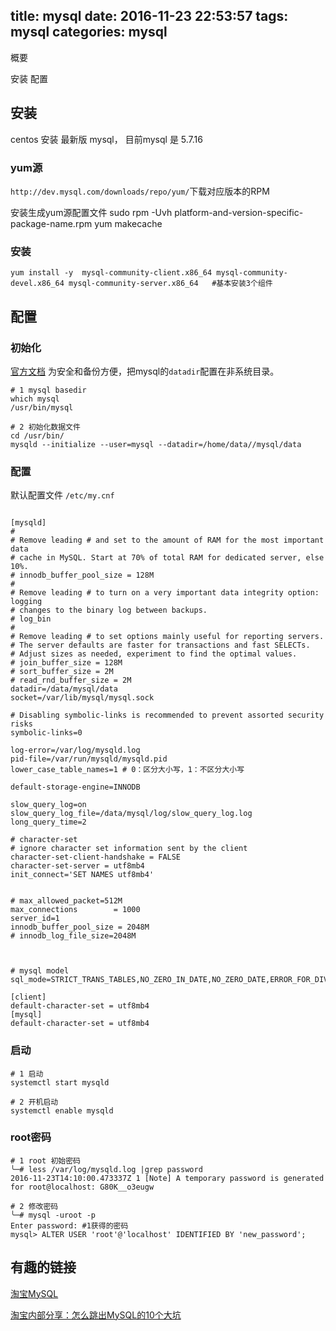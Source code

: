 title: mysql
date: 2016-11-23 22:53:57
tags: mysql
categories: mysql
---

概要

安装
配置

<!-- more -->

## 安装
centos 安装 最新版 mysql， 目前mysql 是 5.7.16

### yum源
`http://dev.mysql.com/downloads/repo/yum/`下载对应版本的RPM

安装生成yum源配置文件
		sudo rpm -Uvh platform-and-version-specific-package-name.rpm
		yum makecache

### 安装
```
yum install -y  mysql-community-client.x86_64 mysql-community-devel.x86_64 mysql-community-server.x86_64   #基本安装3个组件
```

## 配置
### 初始化
[官方文档](http://dev.mysql.com/doc/refman/5.7/en/data-directory-initialization-mysqld.html)
为安全和备份方便，把mysql的`datadir`配置在非系统目录。

```
# 1 mysql basedir
which mysql
/usr/bin/mysql

# 2 初始化数据文件
cd /usr/bin/
mysqld --initialize --user=mysql --datadir=/home/data//mysql/data

```

### 配置
默认配置文件 `/etc/my.cnf`
```

[mysqld]
#
# Remove leading # and set to the amount of RAM for the most important data
# cache in MySQL. Start at 70% of total RAM for dedicated server, else 10%.
# innodb_buffer_pool_size = 128M
#
# Remove leading # to turn on a very important data integrity option: logging
# changes to the binary log between backups.
# log_bin
#
# Remove leading # to set options mainly useful for reporting servers.
# The server defaults are faster for transactions and fast SELECTs.
# Adjust sizes as needed, experiment to find the optimal values.
# join_buffer_size = 128M
# sort_buffer_size = 2M
# read_rnd_buffer_size = 2M
datadir=/data/mysql/data
socket=/var/lib/mysql/mysql.sock

# Disabling symbolic-links is recommended to prevent assorted security risks
symbolic-links=0

log-error=/var/log/mysqld.log
pid-file=/var/run/mysqld/mysqld.pid
lower_case_table_names=1 # 0：区分大小写，1：不区分大小写

default-storage-engine=INNODB

slow_query_log=on
slow_query_log_file=/data/mysql/log/slow_query_log.log
long_query_time=2

# character-set
# ignore character set information sent by the client
character-set-client-handshake = FALSE
character-set-server = utf8mb4
init_connect='SET NAMES utf8mb4'


# max_allowed_packet=512M
max_connections        = 1000
server_id=1
innodb_buffer_pool_size = 2048M
# innodb_log_file_size=2048M



# mysql model
sql_mode=STRICT_TRANS_TABLES,NO_ZERO_IN_DATE,NO_ZERO_DATE,ERROR_FOR_DIVISION_BY_ZERO,NO_AUTO_CREATE_USER,NO_ENGINE_SUBSTITUTION

[client]
default-character-set = utf8mb4
[mysql]
default-character-set = utf8mb4
```

### 启动
```
# 1 启动
systemctl start mysqld

# 2 开机启动
systemctl enable mysqld
```

### root密码
```
# 1 root 初始密码
╰─# less /var/log/mysqld.log |grep password
2016-11-23T14:10:00.473337Z 1 [Note] A temporary password is generated for root@localhost: G80K__o3eugw

# 2 修改密码
╰─# mysql -uroot -p
Enter password: #1获得的密码
mysql> ALTER USER 'root'@'localhost' IDENTIFIED BY 'new_password';
```

## 有趣的链接
[淘宝MySQL](http://mysql.taobao.org)

[淘宝内部分享：怎么跳出MySQL的10个大坑](http://www.csdn.net/article/2015-01-16/2823591)
